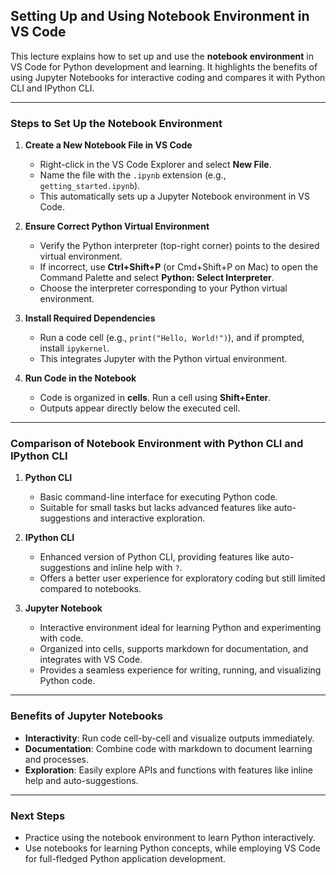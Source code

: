 ## Setting Up and Using Notebook Environment in VS Code

This lecture explains how to set up and use the **notebook environment** in VS Code for Python development and learning. It highlights the benefits of using Jupyter Notebooks for interactive coding and compares it with Python CLI and IPython CLI.

---

### **Steps to Set Up the Notebook Environment**

1. **Create a New Notebook File in VS Code**

   - Right-click in the VS Code Explorer and select **New File**.
   - Name the file with the `.ipynb` extension (e.g., `getting_started.ipynb`).
   - This automatically sets up a Jupyter Notebook environment in VS Code.

2. **Ensure Correct Python Virtual Environment**

   - Verify the Python interpreter (top-right corner) points to the desired virtual environment.
   - If incorrect, use **Ctrl+Shift+P** (or Cmd+Shift+P on Mac) to open the Command Palette and select **Python: Select Interpreter**.
   - Choose the interpreter corresponding to your Python virtual environment.

3. **Install Required Dependencies**

   - Run a code cell (e.g., `print("Hello, World!")`), and if prompted, install `ipykernel`.
   - This integrates Jupyter with the Python virtual environment.

4. **Run Code in the Notebook**
   - Code is organized in **cells**. Run a cell using **Shift+Enter**.
   - Outputs appear directly below the executed cell.

---

### **Comparison of Notebook Environment with Python CLI and IPython CLI**

1. **Python CLI**

   - Basic command-line interface for executing Python code.
   - Suitable for small tasks but lacks advanced features like auto-suggestions and interactive exploration.

2. **IPython CLI**

   - Enhanced version of Python CLI, providing features like auto-suggestions and inline help with `?`.
   - Offers a better user experience for exploratory coding but still limited compared to notebooks.

3. **Jupyter Notebook**
   - Interactive environment ideal for learning Python and experimenting with code.
   - Organized into cells, supports markdown for documentation, and integrates with VS Code.
   - Provides a seamless experience for writing, running, and visualizing Python code.

---

### **Benefits of Jupyter Notebooks**

- **Interactivity**: Run code cell-by-cell and visualize outputs immediately.
- **Documentation**: Combine code with markdown to document learning and processes.
- **Exploration**: Easily explore APIs and functions with features like inline help and auto-suggestions.

---

### **Next Steps**

- Practice using the notebook environment to learn Python interactively.
- Use notebooks for learning Python concepts, while employing VS Code for full-fledged Python application development.
